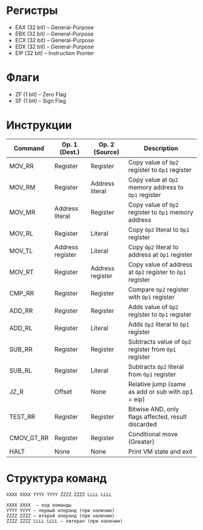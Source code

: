 #  Регистры

- EAX (32 bit) – General-Purpose
- EBX (32 bit) – General-Purpose
- ECX (32 bit) – General-Purpose
- EDX (32 bit) – General-Purpose
- EIP (32 bit) – Instruction Pointer

# Флаги

- ZF (1 bit) – Zero Flag
- SF (1 bit) – Sign Flag

# Инструкции

| Command  | Op. 1 (Dest.)   | Op. 2 (Source)  | Description                                               |
|----------|-----------------|-----------------|-----------------------------------------------------------|
| MOV_RR   | Register        | Register        | Copy value of `Op2` register to `Op1` register            |
| MOV_RM   | Register        | Address literal | Copy value at `Op2` memory address to `Op1` register      |
| MOV_MR   | Address literal | Register        | Copy value of `Op2` register to `Op1` memory address      |
| MOV_RL   | Register        | Literal         | Copy `Op2` literal to `Op1` register                      |
| MOV_TL   | Address register| Literal         | Copy `Op2` literal to address at `Op1` register           |
| MOV_RT   | Register        | Address register| Copy value of address at `Op2` register to `Op1` register |
| CMP_RR   | Register        | Register        | Compare `Op2` register with `Op1` register                |
| ADD_RR   | Register        | Register        | Adds value of `Op2` register to `Op1` register            |
| ADD_RL   | Register        | Literal         | Adds `Op2` literal to `Op1` register                      |
| SUB_RR   | Register        | Register        | Subtracts value of `Op2` register from `Op1` register     |
| SUB_RL   | Register        | Literal         | Subtracts `Op2` literal from `Op1` register               |
| JZ_R     | Offset          | None            | Relative jump (same as add or sub with op1 = eip)         |
| TEST_RR  | Register        | Register        | Bitwise AND, only flags affected, result discarded        |
|CMOV_GT_RR| Register        | Register        | Conditional move (Greater)                                |
| HALT     | None            | None            | Print VM state and exit                                   |

# Структура команд

```
XXXX XXXX YYYY YYYY ZZZZ ZZZZ LLLL LLLL

XXXX XXXX  – код команды
YYYY YYYY – первый операнд (при наличии) 
ZZZZ ZZZZ – второй операнд (при наличии)
ZZZZ ZZZZ LLLL LLLL – литерал (при наличии)
```

